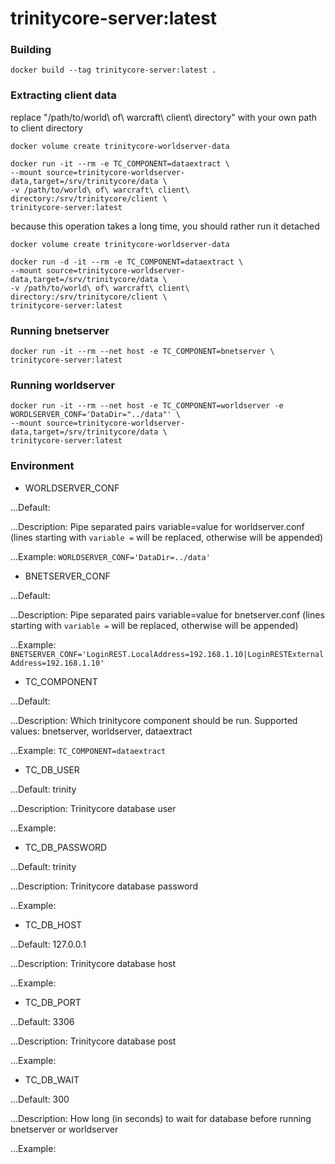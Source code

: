 # trinitycore-server:latest

### Building

```
docker build --tag trinitycore-server:latest .
```

### Extracting client data

replace "/path/to/world\ of\ warcraft\ client\ directory" with your own path to client directory

```
docker volume create trinitycore-worldserver-data

docker run -it --rm -e TC_COMPONENT=dataextract \
--mount source=trinitycore-worldserver-data,target=/srv/trinitycore/data \
-v /path/to/world\ of\ warcraft\ client\ directory:/srv/trinitycore/client \
trinitycore-server:latest
```

because this operation takes a long time, you should rather run it detached

```
docker volume create trinitycore-worldserver-data

docker run -d -it --rm -e TC_COMPONENT=dataextract \
--mount source=trinitycore-worldserver-data,target=/srv/trinitycore/data \
-v /path/to/world\ of\ warcraft\ client\ directory:/srv/trinitycore/client \
trinitycore-server:latest
```

### Running bnetserver

```
docker run -it --rm --net host -e TC_COMPONENT=bnetserver \
trinitycore-server:latest
```

### Running worldserver

```
docker run -it --rm --net host -e TC_COMPONENT=worldserver -e WORDLSERVER_CONF='DataDir="../data"' \
--mount source=trinitycore-worldserver-data,target=/srv/trinitycore/data \
trinitycore-server:latest
```

### Environment

* WORLDSERVER_CONF

...Default:

...Description: Pipe separated pairs variable=value for worldserver.conf (lines starting with `variable =` will be replaced, otherwise will be appended)

...Example: `WORLDSERVER_CONF='DataDir=../data'`


* BNETSERVER_CONF

...Default:

...Description: Pipe separated pairs variable=value for bnetserver.conf (lines starting with `variable =` will be replaced, otherwise will be appended)

...Example: `BNETSERVER_CONF='LoginREST.LocalAddress=192.168.1.10|LoginRESTExternalAddress=192.168.1.10'`


* TC_COMPONENT

...Default:

...Description: Which trinitycore component should be run. Supported values: bnetserver, worldserver, dataextract

...Example: `TC_COMPONENT=dataextract`


* TC_DB_USER

...Default: trinity

...Description: Trinitycore database user

...Example:


* TC_DB_PASSWORD

...Default: trinity

...Description: Trinitycore database password

...Example:


* TC_DB_HOST

...Default: 127.0.0.1

...Description: Trinitycore database host

...Example:


* TC_DB_PORT

...Default: 3306

...Description: Trinitycore database post

...Example:


* TC_DB_WAIT

...Default: 300

...Description: How long (in seconds) to wait for database before running bnetserver or worldserver

...Example:

